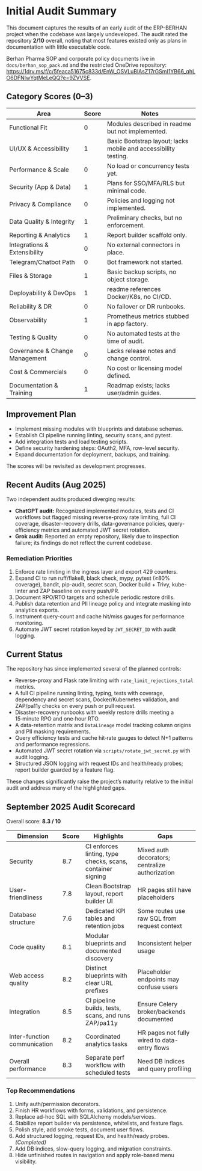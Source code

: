 # Initial Audit Summary

This document captures the results of an early audit of the ERP-BERHAN project when the codebase was largely undeveloped. The audit rated the repository **2/10** overall, noting that most features existed only as plans in documentation with little executable code.

Berhan Pharma SOP and corporate policy documents live in `docs/berhan_sop_pack.md` and the restricted OneDrive repository: https://1drv.ms/f/c/5feaca51675c833d/EnW_OSVLuBlAsZ17rGSmI1YB66_qhLO6DFNIwYqtMeLeQQ?e=9ZVVSE.

## Category Scores (0–3)
| Area | Score | Notes |
| --- | --- | --- |
| Functional Fit | 0 | Modules described in readme but not implemented. |
| UI/UX & Accessibility | 1 | Basic Bootstrap layout; lacks mobile and accessibility testing. |
| Performance & Scale | 0 | No load or concurrency tests yet. |
| Security (App & Data) | 1 | Plans for SSO/MFA/RLS but minimal code. |
| Privacy & Compliance | 0 | Policies and logging not implemented. |
| Data Quality & Integrity | 1 | Preliminary checks, but no enforcement. |
| Reporting & Analytics | 1 | Report builder scaffold only. |
| Integrations & Extensibility | 0 | No external connectors in place. |
| Telegram/Chatbot Path | 0 | Bot framework not started. |
| Files & Storage | 1 | Basic backup scripts, no object storage. |
| Deployability & DevOps | 1 | readme references Docker/K8s, no CI/CD. |
| Reliability & DR | 0 | No failover or DR runbooks. |
| Observability | 1 | Prometheus metrics stubbed in app factory. |
| Testing & Quality | 0 | No automated tests at the time of audit. |
| Governance & Change Management | 0 | Lacks release notes and change control. |
| Cost & Commercials | 0 | No cost or licensing model defined. |
| Documentation & Training | 1 | Roadmap exists; lacks user/admin guides. |

## Improvement Plan
- Implement missing modules with blueprints and database schemas.
- Establish CI pipeline running linting, security scans, and pytest.
- Add integration tests and load testing scripts.
- Define security hardening steps: OAuth2, MFA, row-level security.
- Expand documentation for deployment, backups, and training.

The scores will be revisited as development progresses.

## Recent Audits (Aug 2025)
Two independent audits produced diverging results:

- **ChatGPT audit:** Recognized implemented modules, tests and CI workflows but flagged missing reverse-proxy rate limiting, full CI coverage, disaster-recovery drills, data-governance policies, query-efficiency metrics and automated JWT secret rotation.
- **Grok audit:** Reported an empty repository, likely due to inspection failure; its findings do not reflect the current codebase.

### Remediation Priorities
1. Enforce rate limiting in the ingress layer and export 429 counters.
2. Expand CI to run ruff/flake8, black check, mypy, pytest (≥80% coverage), bandit, pip-audit, secret scan, Docker build + Trivy, kube-linter and ZAP baseline on every push/PR.
3. Document RPO/RTO targets and schedule periodic restore drills.
4. Publish data retention and PII lineage policy and integrate masking into analytics exports.
5. Instrument query-count and cache hit/miss gauges for performance monitoring.
6. Automate JWT secret rotation keyed by `JWT_SECRET_ID` with audit logging.

## Current Status

The repository has since implemented several of the planned controls:

- Reverse-proxy and Flask rate limiting with `rate_limit_rejections_total` metrics.
- A full CI pipeline running linting, typing, tests with coverage, dependency and secret scans, Docker/Kubernetes validation, and ZAP/pa11y checks on every push or pull request.
- Disaster-recovery runbooks with weekly restore drills meeting a 15‑minute RPO and one‑hour RTO.
- A data-retention matrix and `DataLineage` model tracking column origins and PII masking requirements.
- Query efficiency tests and cache hit‑rate gauges to detect N+1 patterns and performance regressions.
- Automated JWT secret rotation via `scripts/rotate_jwt_secret.py` with audit logging.
- Structured JSON logging with request IDs and health/ready probes; report builder guarded by a feature flag.

These changes significantly raise the project’s maturity relative to the initial audit and address many of the highlighted gaps.

## September 2025 Audit Scorecard

Overall score: **8.3 / 10**

| Dimension | Score | Highlights | Gaps |
| --- | --- | --- | --- |
| Security | 8.7 | CI enforces linting, type checks, scans, container signing | Mixed auth decorators; centralize authorization |
| User-friendliness | 7.8 | Clean Bootstrap layout, report builder UI | HR pages still have placeholders |
| Database structure | 7.6 | Dedicated KPI tables and retention jobs | Some routes use raw SQL from request context |
| Code quality | 8.1 | Modular blueprints and documented discovery | Inconsistent helper usage |
| Web access quality | 8.2 | Distinct blueprints with clear URL prefixes | Placeholder endpoints may confuse users |
| Integration | 8.5 | CI pipeline builds, tests, scans, and runs ZAP/pa11y | Ensure Celery broker/backends documented |
| Inter-function communication | 8.2 | Coordinated analytics tasks | HR pages not fully wired to data-entry flows |
| Overall performance | 8.3 | Separate perf workflow with scheduled tests | Need DB indices and query profiling |

### Top Recommendations
1. Unify auth/permission decorators.
2. Finish HR workflows with forms, validations, and persistence.
3. Replace ad-hoc SQL with SQLAlchemy models/services.
4. Stabilize report builder via persistence, whitelists, and feature flags.
5. Polish style, add smoke tests, document user flows.
6. Add structured logging, request IDs, and health/ready probes. *(Completed)*
7. Add DB indices, slow-query logging, and migration constraints.
8. Hide unfinished routes in navigation and apply role-based menu visibility.
